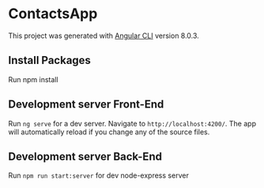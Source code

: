 # ContactsApp

This project was generated with [Angular CLI](https://github.com/angular/angular-cli) version 8.0.3.

## Install Packages

Run npm install

## Development server Front-End

Run `ng serve` for a dev server. Navigate to `http://localhost:4200/`. The app will automatically reload if you change any of the source files.

## Development server Back-End

Run `npm run start:server` for dev node-express server
